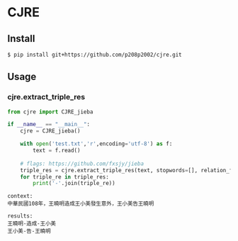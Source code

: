 # CJRE
## Install
```bash
$ pip install git+https://github.com/p208p2002/cjre.git
```
## Usage
### cjre.extract_triple_res
``` python
from cjre import CJRE_jieba

if __name__ == "__main__":
    cjre = CJRE_jieba()

    with open('test.txt','r',encoding='utf-8') as f:
        text = f.read()
    
    # flags: https://github.com/fxsjy/jieba
    triple_res = cjre.extract_triple_res(text, stopwords=[], relation_flags=['v','vd','vn'])
    for triple_re in triple_res:
        print('-'.join(triple_re))
```
```
context: 
中華民國108年，王曉明造成王小美發生意外，王小美告王曉明

results:
王曉明-造成-王小美
王小美-告-王曉明
```